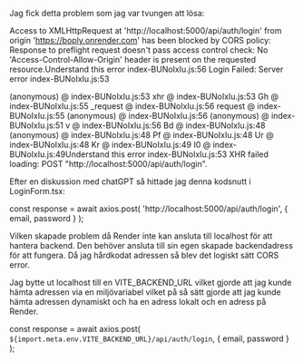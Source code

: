 Jag fick detta problem som jag var tvungen att lösa:

Access to XMLHttpRequest at 'http://localhost:5000/api/auth/login' from origin 'https://boply.onrender.com' has been blocked by CORS policy: Response to preflight request doesn't pass access control check: No 'Access-Control-Allow-Origin' header is present on the requested resource.Understand this error
index-BUNoIxIu.js:56 Login Failed: Server error
index-BUNoIxIu.js:53

(anonymous) @ index-BUNoIxIu.js:53
xhr @ index-BUNoIxIu.js:53
Gh @ index-BUNoIxIu.js:55
\_request @ index-BUNoIxIu.js:56
request @ index-BUNoIxIu.js:55
(anonymous) @ index-BUNoIxIu.js:56
(anonymous) @ index-BUNoIxIu.js:51
v @ index-BUNoIxIu.js:56
Bd @ index-BUNoIxIu.js:48
(anonymous) @ index-BUNoIxIu.js:48
Pf @ index-BUNoIxIu.js:48
Ur @ index-BUNoIxIu.js:48
Kr @ index-BUNoIxIu.js:49
I0 @ index-BUNoIxIu.js:49Understand this error
index-BUNoIxIu.js:53 XHR failed loading: POST "http://localhost:5000/api/auth/login".

Efter en diskussion med chatGPT så hittade jag denna kodsnutt i LoginForm.tsx:

const response = await axios.post(
'http://localhost:5000/api/auth/login',
{
email,
password
}
);

Vilken skapade problem då Render inte kan ansluta till localhost för att hantera backend. Den behöver ansluta till sin egen skapade backendadress för att fungera.
Då jag hårdkodat adressen så blev det logiskt sätt CORS error.

Jag bytte ut localhost till en VITE_BACKEND_URL vilket gjorde att jag kunde hämta adressen via en miljövariabel vilket på så sätt gjorde att jag kunde hämta adressen dynamiskt och ha en adress lokalt och en adress på Render.

const response = await axios.post(
`${import.meta.env.VITE_BACKEND_URL}/api/auth/login`,
{
email,
password
}
);

